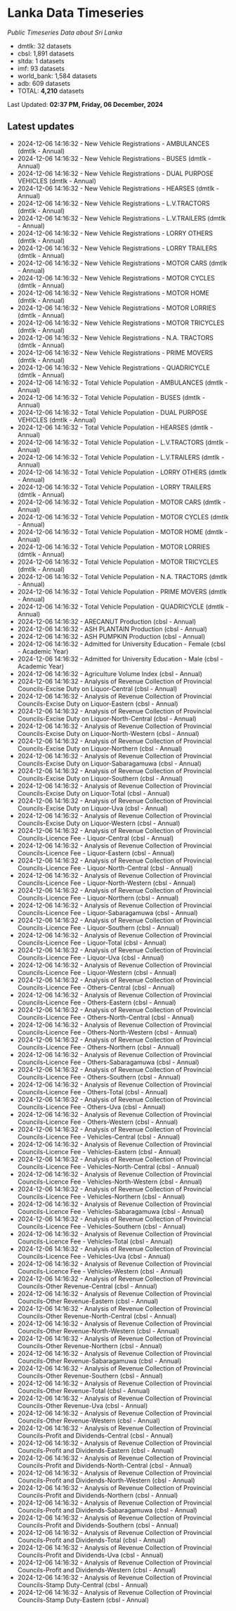 # Lanka Data Timeseries
*Public Timeseries Data about Sri Lanka*

* dmtlk: 32 datasets
* cbsl: 1,891 datasets
* sltda: 1 datasets
* imf: 93 datasets
* world_bank: 1,584 datasets
* adb: 609 datasets
* TOTAL: **4,210** datasets

Last Updated: **02:37 PM, Friday, 06 December, 2024**

## Latest updates

* 2024-12-06 14:16:32 - New Vehicle Registrations - AMBULANCES (dmtlk - Annual)
* 2024-12-06 14:16:32 - New Vehicle Registrations - BUSES (dmtlk - Annual)
* 2024-12-06 14:16:32 - New Vehicle Registrations - DUAL PURPOSE VEHICLES (dmtlk - Annual)
* 2024-12-06 14:16:32 - New Vehicle Registrations - HEARSES (dmtlk - Annual)
* 2024-12-06 14:16:32 - New Vehicle Registrations - L.V.TRACTORS (dmtlk - Annual)
* 2024-12-06 14:16:32 - New Vehicle Registrations - L.V.TRAILERS (dmtlk - Annual)
* 2024-12-06 14:16:32 - New Vehicle Registrations - LORRY OTHERS (dmtlk - Annual)
* 2024-12-06 14:16:32 - New Vehicle Registrations - LORRY TRAILERS (dmtlk - Annual)
* 2024-12-06 14:16:32 - New Vehicle Registrations - MOTOR CARS (dmtlk - Annual)
* 2024-12-06 14:16:32 - New Vehicle Registrations - MOTOR CYCLES (dmtlk - Annual)
* 2024-12-06 14:16:32 - New Vehicle Registrations - MOTOR HOME (dmtlk - Annual)
* 2024-12-06 14:16:32 - New Vehicle Registrations - MOTOR LORRIES (dmtlk - Annual)
* 2024-12-06 14:16:32 - New Vehicle Registrations - MOTOR TRICYCLES (dmtlk - Annual)
* 2024-12-06 14:16:32 - New Vehicle Registrations - N.A. TRACTORS (dmtlk - Annual)
* 2024-12-06 14:16:32 - New Vehicle Registrations - PRIME MOVERS (dmtlk - Annual)
* 2024-12-06 14:16:32 - New Vehicle Registrations - QUADRICYCLE (dmtlk - Annual)
* 2024-12-06 14:16:32 - Total Vehicle Population - AMBULANCES (dmtlk - Annual)
* 2024-12-06 14:16:32 - Total Vehicle Population - BUSES (dmtlk - Annual)
* 2024-12-06 14:16:32 - Total Vehicle Population - DUAL PURPOSE VEHICLES (dmtlk - Annual)
* 2024-12-06 14:16:32 - Total Vehicle Population - HEARSES (dmtlk - Annual)
* 2024-12-06 14:16:32 - Total Vehicle Population - L.V.TRACTORS (dmtlk - Annual)
* 2024-12-06 14:16:32 - Total Vehicle Population - L.V.TRAILERS (dmtlk - Annual)
* 2024-12-06 14:16:32 - Total Vehicle Population - LORRY OTHERS (dmtlk - Annual)
* 2024-12-06 14:16:32 - Total Vehicle Population - LORRY TRAILERS (dmtlk - Annual)
* 2024-12-06 14:16:32 - Total Vehicle Population - MOTOR CARS (dmtlk - Annual)
* 2024-12-06 14:16:32 - Total Vehicle Population - MOTOR CYCLES (dmtlk - Annual)
* 2024-12-06 14:16:32 - Total Vehicle Population - MOTOR HOME (dmtlk - Annual)
* 2024-12-06 14:16:32 - Total Vehicle Population - MOTOR LORRIES (dmtlk - Annual)
* 2024-12-06 14:16:32 - Total Vehicle Population - MOTOR TRICYCLES (dmtlk - Annual)
* 2024-12-06 14:16:32 - Total Vehicle Population - N.A. TRACTORS (dmtlk - Annual)
* 2024-12-06 14:16:32 - Total Vehicle Population - PRIME MOVERS (dmtlk - Annual)
* 2024-12-06 14:16:32 - Total Vehicle Population - QUADRICYCLE (dmtlk - Annual)
* 2024-12-06 14:16:32 - ARECANUT Production (cbsl - Annual)
* 2024-12-06 14:16:32 - ASH PLANTAIN Production (cbsl - Annual)
* 2024-12-06 14:16:32 - ASH PUMPKIN Production (cbsl - Annual)
* 2024-12-06 14:16:32 - Admitted for University Education - Female (cbsl - Academic Year)
* 2024-12-06 14:16:32 - Admitted for University Education - Male (cbsl - Academic Year)
* 2024-12-06 14:16:32 - Agriculture Volume Index (cbsl - Annual)
* 2024-12-06 14:16:32 - Analysis of Revenue Collection of Provincial Councils-Excise Duty on Liquor-Central (cbsl - Annual)
* 2024-12-06 14:16:32 - Analysis of Revenue Collection of Provincial Councils-Excise Duty on Liquor-Eastern (cbsl - Annual)
* 2024-12-06 14:16:32 - Analysis of Revenue Collection of Provincial Councils-Excise Duty on Liquor-North-Central (cbsl - Annual)
* 2024-12-06 14:16:32 - Analysis of Revenue Collection of Provincial Councils-Excise Duty on Liquor-North-Western (cbsl - Annual)
* 2024-12-06 14:16:32 - Analysis of Revenue Collection of Provincial Councils-Excise Duty on Liquor-Northern (cbsl - Annual)
* 2024-12-06 14:16:32 - Analysis of Revenue Collection of Provincial Councils-Excise Duty on Liquor-Sabaragamuwa (cbsl - Annual)
* 2024-12-06 14:16:32 - Analysis of Revenue Collection of Provincial Councils-Excise Duty on Liquor-Southern (cbsl - Annual)
* 2024-12-06 14:16:32 - Analysis of Revenue Collection of Provincial Councils-Excise Duty on Liquor-Total (cbsl - Annual)
* 2024-12-06 14:16:32 - Analysis of Revenue Collection of Provincial Councils-Excise Duty on Liquor-Uva (cbsl - Annual)
* 2024-12-06 14:16:32 - Analysis of Revenue Collection of Provincial Councils-Excise Duty on Liquor-Western (cbsl - Annual)
* 2024-12-06 14:16:32 - Analysis of Revenue Collection of Provincial Councils-Licence Fee - Liquor-Central (cbsl - Annual)
* 2024-12-06 14:16:32 - Analysis of Revenue Collection of Provincial Councils-Licence Fee - Liquor-Eastern (cbsl - Annual)
* 2024-12-06 14:16:32 - Analysis of Revenue Collection of Provincial Councils-Licence Fee - Liquor-North-Central (cbsl - Annual)
* 2024-12-06 14:16:32 - Analysis of Revenue Collection of Provincial Councils-Licence Fee - Liquor-North-Western (cbsl - Annual)
* 2024-12-06 14:16:32 - Analysis of Revenue Collection of Provincial Councils-Licence Fee - Liquor-Northern (cbsl - Annual)
* 2024-12-06 14:16:32 - Analysis of Revenue Collection of Provincial Councils-Licence Fee - Liquor-Sabaragamuwa (cbsl - Annual)
* 2024-12-06 14:16:32 - Analysis of Revenue Collection of Provincial Councils-Licence Fee - Liquor-Southern (cbsl - Annual)
* 2024-12-06 14:16:32 - Analysis of Revenue Collection of Provincial Councils-Licence Fee - Liquor-Total (cbsl - Annual)
* 2024-12-06 14:16:32 - Analysis of Revenue Collection of Provincial Councils-Licence Fee - Liquor-Uva (cbsl - Annual)
* 2024-12-06 14:16:32 - Analysis of Revenue Collection of Provincial Councils-Licence Fee - Liquor-Western (cbsl - Annual)
* 2024-12-06 14:16:32 - Analysis of Revenue Collection of Provincial Councils-Licence Fee - Others-Central (cbsl - Annual)
* 2024-12-06 14:16:32 - Analysis of Revenue Collection of Provincial Councils-Licence Fee - Others-Eastern (cbsl - Annual)
* 2024-12-06 14:16:32 - Analysis of Revenue Collection of Provincial Councils-Licence Fee - Others-North-Central (cbsl - Annual)
* 2024-12-06 14:16:32 - Analysis of Revenue Collection of Provincial Councils-Licence Fee - Others-North-Western (cbsl - Annual)
* 2024-12-06 14:16:32 - Analysis of Revenue Collection of Provincial Councils-Licence Fee - Others-Northern (cbsl - Annual)
* 2024-12-06 14:16:32 - Analysis of Revenue Collection of Provincial Councils-Licence Fee - Others-Sabaragamuwa (cbsl - Annual)
* 2024-12-06 14:16:32 - Analysis of Revenue Collection of Provincial Councils-Licence Fee - Others-Southern (cbsl - Annual)
* 2024-12-06 14:16:32 - Analysis of Revenue Collection of Provincial Councils-Licence Fee - Others-Total (cbsl - Annual)
* 2024-12-06 14:16:32 - Analysis of Revenue Collection of Provincial Councils-Licence Fee - Others-Uva (cbsl - Annual)
* 2024-12-06 14:16:32 - Analysis of Revenue Collection of Provincial Councils-Licence Fee - Others-Western (cbsl - Annual)
* 2024-12-06 14:16:32 - Analysis of Revenue Collection of Provincial Councils-Licence Fee - Vehicles-Central (cbsl - Annual)
* 2024-12-06 14:16:32 - Analysis of Revenue Collection of Provincial Councils-Licence Fee - Vehicles-Eastern (cbsl - Annual)
* 2024-12-06 14:16:32 - Analysis of Revenue Collection of Provincial Councils-Licence Fee - Vehicles-North-Central (cbsl - Annual)
* 2024-12-06 14:16:32 - Analysis of Revenue Collection of Provincial Councils-Licence Fee - Vehicles-North-Western (cbsl - Annual)
* 2024-12-06 14:16:32 - Analysis of Revenue Collection of Provincial Councils-Licence Fee - Vehicles-Northern (cbsl - Annual)
* 2024-12-06 14:16:32 - Analysis of Revenue Collection of Provincial Councils-Licence Fee - Vehicles-Sabaragamuwa (cbsl - Annual)
* 2024-12-06 14:16:32 - Analysis of Revenue Collection of Provincial Councils-Licence Fee - Vehicles-Southern (cbsl - Annual)
* 2024-12-06 14:16:32 - Analysis of Revenue Collection of Provincial Councils-Licence Fee - Vehicles-Total (cbsl - Annual)
* 2024-12-06 14:16:32 - Analysis of Revenue Collection of Provincial Councils-Licence Fee - Vehicles-Uva (cbsl - Annual)
* 2024-12-06 14:16:32 - Analysis of Revenue Collection of Provincial Councils-Licence Fee - Vehicles-Western (cbsl - Annual)
* 2024-12-06 14:16:32 - Analysis of Revenue Collection of Provincial Councils-Other Revenue-Central (cbsl - Annual)
* 2024-12-06 14:16:32 - Analysis of Revenue Collection of Provincial Councils-Other Revenue-Eastern (cbsl - Annual)
* 2024-12-06 14:16:32 - Analysis of Revenue Collection of Provincial Councils-Other Revenue-North-Central (cbsl - Annual)
* 2024-12-06 14:16:32 - Analysis of Revenue Collection of Provincial Councils-Other Revenue-North-Western (cbsl - Annual)
* 2024-12-06 14:16:32 - Analysis of Revenue Collection of Provincial Councils-Other Revenue-Northern (cbsl - Annual)
* 2024-12-06 14:16:32 - Analysis of Revenue Collection of Provincial Councils-Other Revenue-Sabaragamuwa (cbsl - Annual)
* 2024-12-06 14:16:32 - Analysis of Revenue Collection of Provincial Councils-Other Revenue-Southern (cbsl - Annual)
* 2024-12-06 14:16:32 - Analysis of Revenue Collection of Provincial Councils-Other Revenue-Total (cbsl - Annual)
* 2024-12-06 14:16:32 - Analysis of Revenue Collection of Provincial Councils-Other Revenue-Uva (cbsl - Annual)
* 2024-12-06 14:16:32 - Analysis of Revenue Collection of Provincial Councils-Other Revenue-Western (cbsl - Annual)
* 2024-12-06 14:16:32 - Analysis of Revenue Collection of Provincial Councils-Profit and Dividends-Central (cbsl - Annual)
* 2024-12-06 14:16:32 - Analysis of Revenue Collection of Provincial Councils-Profit and Dividends-Eastern (cbsl - Annual)
* 2024-12-06 14:16:32 - Analysis of Revenue Collection of Provincial Councils-Profit and Dividends-North-Central (cbsl - Annual)
* 2024-12-06 14:16:32 - Analysis of Revenue Collection of Provincial Councils-Profit and Dividends-North-Western (cbsl - Annual)
* 2024-12-06 14:16:32 - Analysis of Revenue Collection of Provincial Councils-Profit and Dividends-Northern (cbsl - Annual)
* 2024-12-06 14:16:32 - Analysis of Revenue Collection of Provincial Councils-Profit and Dividends-Sabaragamuwa (cbsl - Annual)
* 2024-12-06 14:16:32 - Analysis of Revenue Collection of Provincial Councils-Profit and Dividends-Southern (cbsl - Annual)
* 2024-12-06 14:16:32 - Analysis of Revenue Collection of Provincial Councils-Profit and Dividends-Total (cbsl - Annual)
* 2024-12-06 14:16:32 - Analysis of Revenue Collection of Provincial Councils-Profit and Dividends-Uva (cbsl - Annual)
* 2024-12-06 14:16:32 - Analysis of Revenue Collection of Provincial Councils-Profit and Dividends-Western (cbsl - Annual)
* 2024-12-06 14:16:32 - Analysis of Revenue Collection of Provincial Councils-Stamp Duty-Central (cbsl - Annual)
* 2024-12-06 14:16:32 - Analysis of Revenue Collection of Provincial Councils-Stamp Duty-Eastern (cbsl - Annual)
